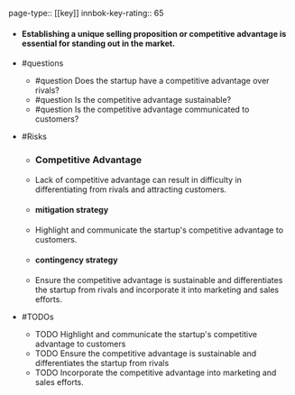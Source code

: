 page-type:: [[key]]
innbok-key-rating:: 65
- #### Establishing a unique selling proposition or competitive advantage is essential for standing out in the market.
- #questions
  - #question Does the startup have a competitive advantage over rivals?
  - #question Is the competitive advantage sustainable?
  - #question Is the competitive advantage communicated to customers?
- #Risks

  - ### Competitive Advantage
  - Lack of competitive advantage can result in difficulty in differentiating from rivals and attracting customers.
  - #### mitigation strategy
  - Highlight and communicate the startup's competitive advantage to customers.
  - #### contingency strategy
  - Ensure the competitive advantage is sustainable and differentiates the startup from rivals and incorporate it into marketing and sales efforts.
- #TODOs
  - TODO Highlight and communicate the startup's competitive advantage to customers
  - TODO  Ensure the competitive advantage is sustainable and differentiates the startup from rivals
  - TODO  Incorporate the competitive advantage into marketing and sales efforts.



